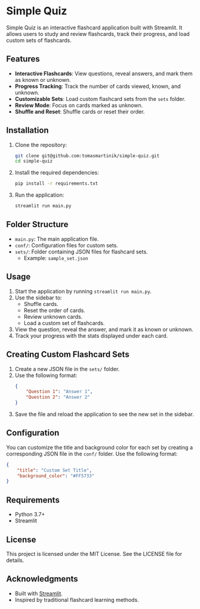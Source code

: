 # Simple Quiz

Simple Quiz is an interactive flashcard application built with Streamlit. It allows users to study and review flashcards, track their progress, and load custom sets of flashcards.

## Features

- **Interactive Flashcards**: View questions, reveal answers, and mark them as known or unknown.
- **Progress Tracking**: Track the number of cards viewed, known, and unknown.
- **Customizable Sets**: Load custom flashcard sets from the `sets` folder.
- **Review Mode**: Focus on cards marked as unknown.
- **Shuffle and Reset**: Shuffle cards or reset their order.

## Installation

1. Clone the repository:
   ```bash
   git clone git@github.com:tomasmartinik/simple-quiz.git
   cd simple-quiz
   ```

2. Install the required dependencies:
   ```bash
   pip install -r requirements.txt
   ```

3. Run the application:
   ```bash
   streamlit run main.py
   ```

## Folder Structure

- `main.py`: The main application file.
- `conf/`: Configuration files for custom sets.
- `sets/`: Folder containing JSON files for flashcard sets.
  - Example: `sample_set.json`

## Usage

1. Start the application by running `streamlit run main.py`.
2. Use the sidebar to:
   - Shuffle cards.
   - Reset the order of cards.
   - Review unknown cards.
   - Load a custom set of flashcards.
3. View the question, reveal the answer, and mark it as known or unknown.
4. Track your progress with the stats displayed under each card.

## Creating Custom Flashcard Sets

1. Create a new JSON file in the `sets/` folder.
2. Use the following format:
   ```json
   {
       "Question 1": "Answer 1",
       "Question 2": "Answer 2"
   }
   ```
3. Save the file and reload the application to see the new set in the sidebar.

## Configuration

You can customize the title and background color for each set by creating a corresponding JSON file in the `conf/` folder. Use the following format:

```json
{
    "title": "Custom Set Title",
    "background_color": "#FF5733"
}
```

## Requirements

- Python 3.7+
- Streamlit

## License

This project is licensed under the MIT License. See the LICENSE file for details.

## Acknowledgments

- Built with [Streamlit](https://streamlit.io/).
- Inspired by traditional flashcard learning methods.